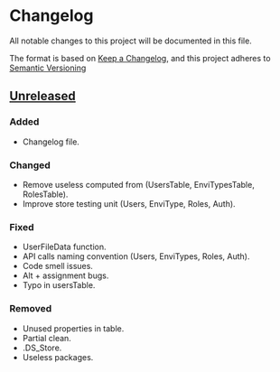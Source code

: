 # Changelog

All notable changes to this project will be documented in this file.

The format is based on [Keep a Changelog](https://keepachangelog.com/en/1.0.0/),
and this project adheres to [Semantic Versioning](https://semver.org/spec/v2.0.0.html)

## [Unreleased]

### Added

- Changelog file.

### Changed

- Remove useless computed from (UsersTable, EnviTypesTable, RolesTable).
- Improve store testing unit (Users, EnviType, Roles, Auth).

### Fixed

- UserFileData function.
- API calls naming convention (Users, EnviTypes, Roles, Auth).
- Code smell issues.
- Alt + assignment bugs.
- Typo in usersTable.

### Removed

- Unused properties in table.
- Partial clean.
- .DS_Store.
- Useless packages.

[unreleased]: https://github.com/ditrit/leto/blob/dev/frontend/changelog.md#unreleased---2022-05-04
